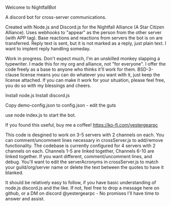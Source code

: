 Welcome to NightfallBot

A discord bot for cross-server communications.

Created with Node.js and Discord.js for the Nightfall Alliance (A Star Citizen Alliance).  Uses webhooks to "appear" as the person from the other server (with APP tag). Base reactions and reactions from servers the bot is on are transferred.  Reply text is sent, but it is not marked as a reply, just plain text.  I want to implent reply handling someday.

Work in progress.  Don't expect much, I'm an unskilled monkey slapping a typewriter.  I made this for my org and alliance, not "for everyone". I offer the code freely as a base to anyone who thinks it'll work for them. BSD-3-clause license means you can do whatever you want with it, just keep the license attached.  If you can make it work for your situation, please feel free, you do so with my blessings and cheers. 

Install node.js
Install discord.js

Copy demo-config.json to config.json - edit the guts

use node index.js to start the bot.

If you found this useful, buy me a coffee!  https://ko-fi.com/yestergearpc


This code is desgined to work on 3-5 servers with 2 channels on each.  You can comment/uncomment lines necessary in crossServer.js to add/remove functionality.  The codebase is currently configured for 4 servers with 2 channels on each. Channels 1-5 are linked together, Channels 6-10 are linked together.  If you want different, comment/uncomment lines, and debug. You'll want to edit the serverAcronyms in crossServer.js to match your guild/org/server name or delete the text between the quotes to have it blanked.

It should be relatively easy to follow, if you have basic understanding of node.js discord.js and the like.  If not, feel free to drop a message here on github, or a DM on discord @yestergearpc  -  No promises I'll have time to answer and assist.
